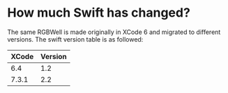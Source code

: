 # How much Swift has changed?

The same RGBWell is made originally in XCode 6 and migrated to different versions. The swift version table is as followed:

|XCode  | Version |
| ----- | ------- |
| 6.4   | 1.2     |
| 7.3.1 | 2.2     |
